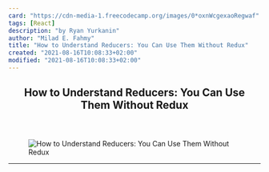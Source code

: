 ```yaml
---
card: "https://cdn-media-1.freecodecamp.org/images/0*oxnWcgexaoRegwaf"
tags: [React]
description: "by Ryan Yurkanin"
author: "Milad E. Fahmy"
title: "How to Understand Reducers: You Can Use Them Without Redux"
created: "2021-08-16T10:08:33+02:00"
modified: "2021-08-16T10:08:33+02:00"
---
```

<div class="site-wrapper">
<main id="site-main" class="site-main outer">
<div class="inner">
<article class="post-full post tag-react tag-javascript tag-web-development tag-programming tag-tech ">
<header class="post-full-header">
<h1 class="post-full-title">How to Understand Reducers: You Can Use Them Without Redux</h1>
</header>
<figure class="post-full-image">
<picture>
<source media="(max-width: 700px)" sizes="1px" srcset="data:image/gif;base64,R0lGODlhAQABAIAAAAAAAP///yH5BAEAAAAALAAAAAABAAEAAAIBRAA7 1w">
<source media="(min-width: 701px)" sizes="(max-width: 800px) 400px,
(max-width: 1170px) 700px,
1400px" srcset="https://cdn-media-1.freecodecamp.org/images/0*oxnWcgexaoRegwaf 300w,
https://cdn-media-1.freecodecamp.org/images/0*oxnWcgexaoRegwaf 600w,
https://cdn-media-1.freecodecamp.org/images/0*oxnWcgexaoRegwaf 1000w,
https://cdn-media-1.freecodecamp.org/images/0*oxnWcgexaoRegwaf 2000w">
<img onerror="this.style.display='none'" src="https://cdn-media-1.freecodecamp.org/images/0*oxnWcgexaoRegwaf" alt="How to Understand Reducers: You Can Use Them Without Redux">
</picture>
</figure>
<section class="post-full-content">
<div class="post-content medium-migrated-article">
</div>
<hr>
</section>
</article>
</div>
</main>
</div>
<!-- Google Tag Manager (noscript) -->
<!-- End Google Tag Manager (noscript) -->
